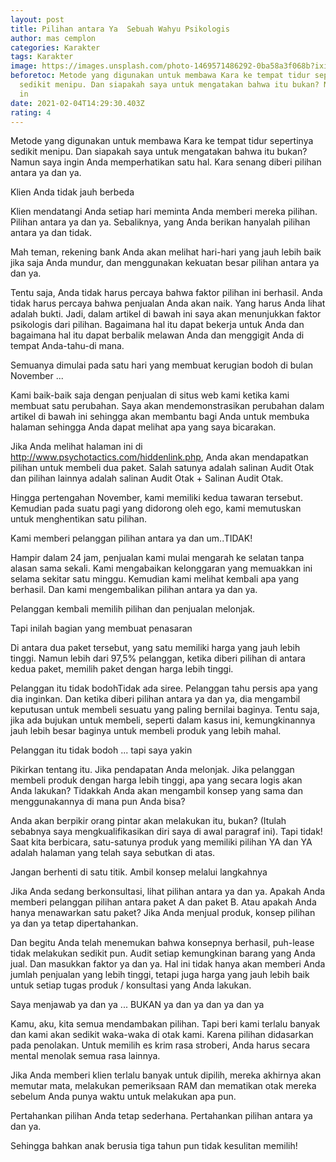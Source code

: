 ```yaml
---
layout: post
title: Pilihan antara Ya  Sebuah Wahyu Psikologis
author: mas cemplon
categories: Karakter
tags: Karakter
image: https://images.unsplash.com/photo-1469571486292-0ba58a3f068b?ixid=MXwxMjA3fDB8MHxwaG90by1wYWdlfHx8fGVufDB8fHw%3D&ixlib=rb-1.2.1&auto=format&fit=crop&w=750&q=80
beforetoc: Metode yang digunakan untuk membawa Kara ke tempat tidur sepertinya
  sedikit menipu. Dan siapakah saya untuk mengatakan bahwa itu bukan? Namun saya
  in
date: 2021-02-04T14:29:30.403Z
rating: 4
---
```

Metode yang digunakan untuk membawa Kara ke tempat tidur sepertinya sedikit menipu. Dan siapakah saya untuk mengatakan bahwa itu bukan? Namun saya ingin Anda memperhatikan satu hal. Kara senang diberi pilihan antara ya dan ya.

Klien Anda tidak jauh berbeda

Klien mendatangi Anda setiap hari meminta Anda memberi mereka pilihan. Pilihan antara ya dan ya. Sebaliknya, yang Anda berikan hanyalah pilihan antara ya dan tidak.

Mah teman, rekening bank Anda akan melihat hari-hari yang jauh lebih baik jika saja Anda mundur, dan menggunakan kekuatan besar pilihan antara ya dan ya.

Tentu saja, Anda tidak harus percaya bahwa faktor pilihan ini berhasil. Anda tidak harus percaya bahwa penjualan Anda akan naik. Yang harus Anda lihat adalah bukti. Jadi, dalam artikel di bawah ini saya akan menunjukkan faktor psikologis dari pilihan. Bagaimana hal itu dapat bekerja untuk Anda dan bagaimana hal itu dapat berbalik melawan Anda dan menggigit Anda di tempat Anda-tahu-di mana.

Semuanya dimulai pada satu hari yang membuat kerugian bodoh di bulan November ...

Kami baik-baik saja dengan penjualan di situs web kami ketika kami membuat satu perubahan. Saya akan mendemonstrasikan perubahan dalam artikel di bawah ini sehingga akan membantu bagi Anda untuk membuka halaman sehingga Anda dapat melihat apa yang saya bicarakan.

Jika Anda melihat halaman ini di http://www.psychotactics.com/hiddenlink.php, Anda akan mendapatkan pilihan untuk membeli dua paket. Salah satunya adalah salinan Audit Otak dan pilihan lainnya adalah salinan Audit Otak + Salinan Audit Otak.

Hingga pertengahan November, kami memiliki kedua tawaran tersebut. Kemudian pada suatu pagi yang didorong oleh ego, kami memutuskan untuk menghentikan satu pilihan.

Kami memberi pelanggan pilihan antara ya dan um..TIDAK!

Hampir dalam 24 jam, penjualan kami mulai mengarah ke selatan tanpa alasan sama sekali. Kami mengabaikan kelonggaran yang memuakkan ini selama sekitar satu minggu. Kemudian kami melihat kembali apa yang berhasil. Dan kami mengembalikan pilihan antara ya dan ya.

Pelanggan kembali memilih pilihan dan penjualan melonjak.

Tapi inilah bagian yang membuat penasaran

Di antara dua paket tersebut, yang satu memiliki harga yang jauh lebih tinggi. Namun lebih dari 97,5% pelanggan, ketika diberi pilihan di antara kedua paket, memilih paket dengan harga lebih tinggi.

Pelanggan itu tidak bodohTidak ada siree. Pelanggan tahu persis apa yang dia inginkan. Dan ketika diberi pilihan antara ya dan ya, dia mengambil keputusan untuk membeli sesuatu yang paling bernilai baginya. Tentu saja, jika ada bujukan untuk membeli, seperti dalam kasus ini, kemungkinannya jauh lebih besar baginya untuk membeli produk yang lebih mahal.

Pelanggan itu tidak bodoh ... tapi saya yakin

Pikirkan tentang itu. Jika pendapatan Anda melonjak. Jika pelanggan membeli produk dengan harga lebih tinggi, apa yang secara logis akan Anda lakukan? Tidakkah Anda akan mengambil konsep yang sama dan menggunakannya di mana pun Anda bisa?

Anda akan berpikir orang pintar akan melakukan itu, bukan? (Itulah sebabnya saya mengkualifikasikan diri saya di awal paragraf ini). Tapi tidak! Saat kita berbicara, satu-satunya produk yang memiliki pilihan YA dan YA adalah halaman yang telah saya sebutkan di atas.

Jangan berhenti di satu titik. Ambil konsep melalui langkahnya

Jika Anda sedang berkonsultasi, lihat pilihan antara ya dan ya. Apakah Anda memberi pelanggan pilihan antara paket A dan paket B. Atau apakah Anda hanya menawarkan satu paket? Jika Anda menjual produk, konsep pilihan ya dan ya tetap dipertahankan.

Dan begitu Anda telah menemukan bahwa konsepnya berhasil, puh-lease tidak melakukan sedikit pun. Audit setiap kemungkinan barang yang Anda jual. Dan masukkan faktor ya dan ya. Hal ini tidak hanya akan memberi Anda jumlah penjualan yang lebih tinggi, tetapi juga harga yang jauh lebih baik untuk setiap tugas produk / konsultasi yang Anda lakukan.

Saya menjawab ya dan ya ... BUKAN ya dan ya dan ya dan ya

Kamu, aku, kita semua mendambakan pilihan. Tapi beri kami terlalu banyak dan kami akan sedikit waka-waka di otak kami. Karena pilihan didasarkan pada penolakan. Untuk memilih es krim rasa stroberi, Anda harus secara mental menolak semua rasa lainnya.

Jika Anda memberi klien terlalu banyak untuk dipilih, mereka akhirnya akan memutar mata, melakukan pemeriksaan RAM dan mematikan otak mereka sebelum Anda punya waktu untuk melakukan apa pun.

Pertahankan pilihan Anda tetap sederhana. Pertahankan pilihan antara ya dan ya.

Sehingga bahkan anak berusia tiga tahun pun tidak kesulitan memilih!